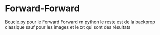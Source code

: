 # Forward-Forward
Boucle.py pour le Forward Forward en python
le reste est de la backprop classique sauf pour les images et le txt qui sont des résultats
